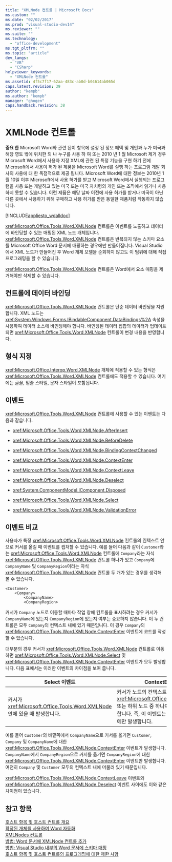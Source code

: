 ```yaml
---
title: "XMLNode 컨트롤 | Microsoft Docs"
ms.custom: ""
ms.date: "02/02/2017"
ms.prod: "visual-studio-dev14"
ms.reviewer: ""
ms.suite: ""
ms.technology: 
  - "office-development"
ms.tgt_pltfrm: ""
ms.topic: "article"
dev_langs: 
  - "VB"
  - "CSharp"
helpviewer_keywords: 
  - "XMLNode 컨트롤"
ms.assetid: 4f5c7f17-62aa-483c-ab0d-b04614ab065d
caps.latest.revision: 39
author: "kempb"
ms.author: "kempb"
manager: "ghogen"
caps.handback.revision: 38
---
```

# XMLNode 컨트롤
  **중요 한** Microsoft Word와 관련 된이 항목에 설정 된 정보 혜택 및 개인과 누가 미국과 해당 영토 밖에 위치한 되 나 누구를 사용 하 여 또는 2010 년 1 월 Microsoft 제거 경우 Microsoft Word에서 사용자 지정 XML에 관련 된 특정 기능을 구현 하기 전에 Microsoft에서 사용이 허가 된 제품을 Microsoft Word를 실행 하는 프로그램 개발 회사의 사용에 대 한 독점적으로 제공 됩니다.  Microsoft Word에 대한 정보는 2010년 1월 10일 이후 Microsoft에서 사용 허가를 받고 Microsoft Word에서 실행되는 프로그램을 사용 또는 개발하고 있는 미국 또는 미국 자치령의 개인 또는 조직에서 읽거나 사용하지 못할 수 있습니다. 이런 제품은 해당 날짜 이전에 사용 허가를 받거나 미국이 아닌 다른 곳에서 사용하기 위해 구매하고 사용 허가를 받은 동일한 제품처럼 작동하지 않습니다.  
  
 [!INCLUDE[appliesto_wdalldoc](../vsto/includes/appliesto-wdalldoc-md.md)]  
  
 <xref:Microsoft.Office.Tools.Word.XMLNode> 컨트롤은 이벤트를 노출하고 데이터에 바인딩할 수 있는 매핑된 XML 노드 개체입니다.  <xref:Microsoft.Office.Tools.Word.XMLNode> 컨트롤은 반복되지 않는 스키마 요소를 Microsoft Office Word 문서에 매핑하는 경우에만 만들어집니다.  Visual Studio에서 XML 노드가 만들어진 후 Word 개체 모델을 순회하지 않고도 이 범위에 대해 직접 프로그래밍을 할 수 있습니다.  
  
 <xref:Microsoft.Office.Tools.Word.XMLNode> 컨트롤은 Word에서 요소 매핑을 제거해야만 삭제할 수 있습니다.  
  
## 컨트롤에 데이터 바인딩  
 <xref:Microsoft.Office.Tools.Word.XMLNode> 컨트롤은 단순 데이터 바인딩을 지원합니다.  XML 노드는 <xref:System.Windows.Forms.IBindableComponent.DataBindings%2A> 속성을 사용하여 데이터 소스에 바인딩해야 합니다.  바인딩된 데이터 집합의 데이터가 업데이트되면 <xref:Microsoft.Office.Tools.Word.XMLNode> 컨트롤이 변경 내용을 반영합니다.  
  
## 형식 지정  
 <xref:Microsoft.Office.Interop.Word.XMLNode> 개체에 적용할 수 있는 형식은 <xref:Microsoft.Office.Tools.Word.XMLNode> 컨트롤에도 적용할 수 있습니다.  여기에는 글꼴, 밑줄 스타일, 문자 스타일이 포함됩니다.  
  
## 이벤트  
 <xref:Microsoft.Office.Tools.Word.XMLNode> 컨트롤에 사용할 수 있는 이벤트는 다음과 같습니다.  
  
-   <xref:Microsoft.Office.Tools.Word.XMLNode.AfterInsert>  
  
-   <xref:Microsoft.Office.Tools.Word.XMLNode.BeforeDelete>  
  
-   <xref:Microsoft.Office.Tools.Word.XMLNode.BindingContextChanged>  
  
-   <xref:Microsoft.Office.Tools.Word.XMLNode.ContextEnter>  
  
-   <xref:Microsoft.Office.Tools.Word.XMLNode.ContextLeave>  
  
-   <xref:Microsoft.Office.Tools.Word.XMLNode.Deselect>  
  
-   <xref:System.ComponentModel.IComponent.Disposed>  
  
-   <xref:Microsoft.Office.Tools.Word.XMLNode.Select>  
  
-   <xref:Microsoft.Office.Tools.Word.XMLNode.ValidationError>  
  
## 이벤트 비교  
 사용자가 특정 <xref:Microsoft.Office.Tools.Word.XMLNode> 컨트롤의 컨텍스트 안으로 커서를 옮길 때 이벤트를 캡처할 수 있습니다.  예를 들어 다음과 같이 `Customer`라는 <xref:Microsoft.Office.Tools.Word.XMLNode> 컨트롤에 `Company`라는 자식 <xref:Microsoft.Office.Tools.Word.XMLNode> 컨트롤 하나가 있고 `Company`에 `CompanyName` 및 `CompanyRegion`이라는 자식 <xref:Microsoft.Office.Tools.Word.XMLNode> 컨트롤 두 개가 있는 경우를 생각해 볼 수 있습니다.  
  
```  
<Customer>  
    <Company>  
        <CompanyName>  
        <CompanyRegion>  
```  
  
 커서가 `Company` 노드로 이동할 때마다 작업 창에 컨트롤을 표시하려는 경우 커서가 `CompanyName`에 있는지 `CompanyRegion`에 있는지 여부는 중요하지 않습니다. 이 두 컨트롤은 모두 `Company`의 컨텍스트 내에 있기 때문입니다.  이 경우 `Company`의 <xref:Microsoft.Office.Tools.Word.XMLNode.ContextEnter> 이벤트에 코드를 작성할 수 있습니다.  
  
 대부분의 경우 커서가 <xref:Microsoft.Office.Tools.Word.XMLNode> 컨트롤로 이동하면 <xref:Microsoft.Office.Tools.Word.XMLNode.Select> 및 <xref:Microsoft.Office.Tools.Word.XMLNode.ContextEnter> 이벤트가 모두 발생합니다.  다음 표에서는 이러한 이벤트의 차이점을 보여 줍니다.  
  
|Select 이벤트|ContextEnter 이벤트|  
|----------------|----------------------|  
|커서가 <xref:Microsoft.Office.Tools.Word.XMLNode> 안에 있을 때 발생합니다.|커서가 노드의 컨텍스트 바깥쪽 영역에서 <xref:Microsoft.Office.Tools.Word.XMLNode> 또는 하위 노드 중 하나에 배치되는 경우에 발생합니다.  즉, 이 이벤트는 컨텍스트가 변경된 경우에만 발생합니다.|  
  
 예를 들어 `Customer`의 바깥쪽에서 `CompanyName`으로 커서를 옮기면 `Customer`, `Company` 및 `CompanyName`에 대한 <xref:Microsoft.Office.Tools.Word.XMLNode.ContextEnter> 이벤트가 발생합니다.  `CompanyName`에서 `CompanyRegion`으로 커서를 옮기면 `CompanyRegion`에 대한 <xref:Microsoft.Office.Tools.Word.XMLNode.ContextEnter> 이벤트만 발생합니다. 여전히 `Company` 및 `Customer` 모두의 컨텍스트 내에 머물러 있기 때문입니다.  
  
 <xref:Microsoft.Office.Tools.Word.XMLNode.ContextLeave> 이벤트와 <xref:Microsoft.Office.Tools.Word.XMLNode.Deselect> 이벤트 사이에도 이와 같은 차이점이 있습니다.  
  
## 참고 항목  
 [호스트 항목 및 호스트 컨트롤 개요](../vsto/host-items-and-host-controls-overview.md)   
 [확장된 개체를 사용하여 Word 자동화](../vsto/automating-word-by-using-extended-objects.md)   
 [XMLNodes 컨트롤](../vsto/xmlnodes-control.md)   
 [방법: Word 문서에 XMLNode 컨트롤 추가](../vsto/how-to-add-xmlnode-controls-to-word-documents.md)   
 [방법: Visual Studio 내부의 Word 문서에 스키마 매핑](../vsto/how-to-map-schemas-to-word-documents-inside-visual-studio.md)   
 [호스트 항목 및 호스트 컨트롤의 프로그래밍에 대한 제한 사항](../vsto/programmatic-limitations-of-host-items-and-host-controls.md)  
  
  